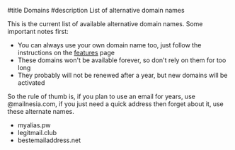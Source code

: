 #title Domains
#description List of alternative domain names

This is the current list of available alternative domain names.  Some
important notes first:

 - You can always use your own domain name too, just follow the
   instructions on the [features](/features.html) page
 - These domains won't be available forever, so don't rely on them for
   too long
 - They probably will not be renewed after a year, but new domains
   will be activated

So the rule of thumb is, if you plan to use an email for years, use
@mailnesia.com, if you just need a quick address then forget about it,
use these alternate names.

 - myalias.pw
 - legitmail.club
 - bestemailaddress.net
 
